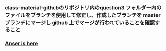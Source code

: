 ### class-material-githubのリポジトリ内のquestion3 フォルダー内のファイルをブランチを使用して修正し、作成したブランチを master ブランチにマージし github 上でマージが行われていることを確認すること

### [Anser is here][1]

[1]: https://github.com/ryotogashi/class-material-github/blob/master/answers/answer3.md
